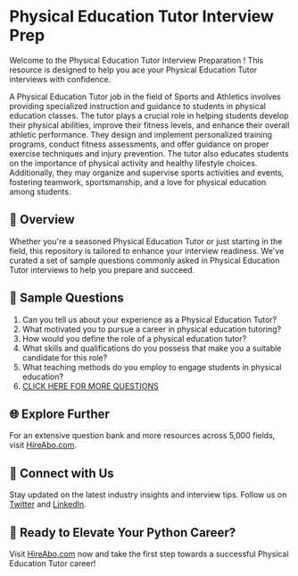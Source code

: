 # Physical Education Tutor Interview Prep

Welcome to the Physical Education Tutor Interview Preparation ! This resource is designed to help you ace your Physical Education Tutor interviews with confidence.

A Physical Education Tutor job in the field of Sports and Athletics involves providing specialized instruction and guidance to students in physical education classes. The tutor plays a crucial role in helping students develop their physical abilities, improve their fitness levels, and enhance their overall athletic performance. They design and implement personalized training programs, conduct fitness assessments, and offer guidance on proper exercise techniques and injury prevention. The tutor also educates students on the importance of physical activity and healthy lifestyle choices. Additionally, they may organize and supervise sports activities and events, fostering teamwork, sportsmanship, and a love for physical education among students.

## 🚀 Overview

Whether you're a seasoned Physical Education Tutor or just starting in the field, this repository is tailored to enhance your interview readiness. We've curated a set of sample questions commonly asked in Physical Education Tutor interviews to help you prepare and succeed.

## 📝 Sample Questions

1. Can you tell us about your experience as a Physical Education Tutor?
2. What motivated you to pursue a career in physical education tutoring?
3. How would you define the role of a physical education tutor?
4. What skills and qualifications do you possess that make you a suitable candidate for this role?
5. What teaching methods do you employ to engage students in physical education?
6. [CLICK HERE FOR MORE QUESTIONS](https://hireabo.com/job/15_4_36/Physical%20Education%20Tutor)

## 🌐 Explore Further

For an extensive question bank and more resources across 5,000 fields, visit [HireAbo.com](https://www.hireabo.com).

## 📱 Connect with Us

Stay updated on the latest industry insights and interview tips. Follow us on [Twitter](https://twitter.com/hireabo) and [LinkedIn](https://www.linkedin.com/in/hire-abo-3609972a8/).

## 🚀 Ready to Elevate Your Python Career?

Visit [HireAbo.com](https://www.hireabo.com) now and take the first step towards a successful Physical Education Tutor career!
